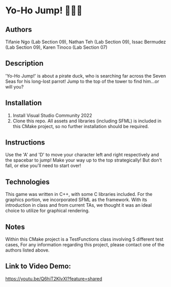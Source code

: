 # Yo-Ho Jump! 🏴‍☠️🦜

## Authors
Tifanie Ngo (Lab Section 09), Nathan Teh (Lab Section 09), Issac Bermudez (Lab Section 09), Karen Tinoco (Lab Section 07) 

## Description
'Yo-Ho Jump!' is about a pirate duck, who is searching far across the Seven Seas for his long-lost parrot! Jump to the top of the tower to find him...or will you?

## Installation
1. Install Visual Studio Community 2022
2. Clone this repo.
All assets and libraries (including SFML) is included in this CMake project, so no further installation should be required.

## Instructions
Use the 'A' and 'D' to move your character left and right respectively and the spacebar to jump! Make your way up to the top strategically! But don't fall, or else you'll need to start over!

## Technologies
This game was written in C++, with some C libraries included. For the graphics portion, we incorporated SFML as the framework. With its introduction in class and from current TAs, we thought it was an ideal choice to utilize for graphical rendering.

## Notes
Within this CMake project is a TestFunctions class involving 5 different test cases, For any information regarding this project, please contact one of the authors listed above.

## Link to Video Demo:
https://youtu.be/Q6hiT2KIvXI?feature=shared
